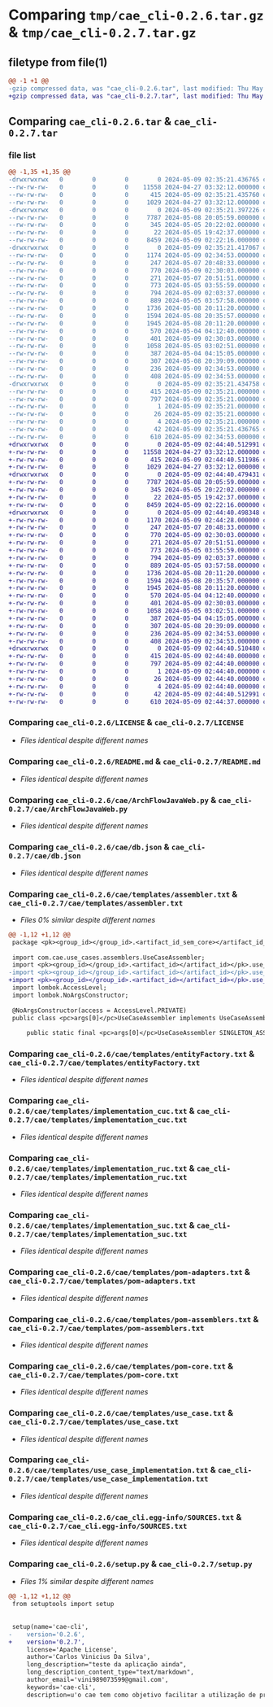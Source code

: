 # Comparing `tmp/cae_cli-0.2.6.tar.gz` & `tmp/cae_cli-0.2.7.tar.gz`

## filetype from file(1)

```diff
@@ -1 +1 @@
-gzip compressed data, was "cae_cli-0.2.6.tar", last modified: Thu May  9 02:35:21 2024, max compression
+gzip compressed data, was "cae_cli-0.2.7.tar", last modified: Thu May  9 02:44:40 2024, max compression
```

## Comparing `cae_cli-0.2.6.tar` & `cae_cli-0.2.7.tar`

### file list

```diff
@@ -1,35 +1,35 @@
-drwxrwxrwx   0        0        0        0 2024-05-09 02:35:21.436765 cae_cli-0.2.6/
--rw-rw-rw-   0        0        0    11558 2024-04-27 03:32:12.000000 cae_cli-0.2.6/LICENSE
--rw-rw-rw-   0        0        0      415 2024-05-09 02:35:21.435760 cae_cli-0.2.6/PKG-INFO
--rw-rw-rw-   0        0        0     1029 2024-04-27 03:32:12.000000 cae_cli-0.2.6/README.md
-drwxrwxrwx   0        0        0        0 2024-05-09 02:35:21.397226 cae_cli-0.2.6/cae/
--rw-rw-rw-   0        0        0     7787 2024-05-08 20:05:59.000000 cae_cli-0.2.6/cae/ArchFlowJavaWeb.py
--rw-rw-rw-   0        0        0      345 2024-05-05 20:22:02.000000 cae_cli-0.2.6/cae/Run.py
--rw-rw-rw-   0        0        0       22 2024-05-05 19:42:37.000000 cae_cli-0.2.6/cae/__init__.py
--rw-rw-rw-   0        0        0     8459 2024-05-09 02:22:16.000000 cae_cli-0.2.6/cae/db.json
-drwxrwxrwx   0        0        0        0 2024-05-09 02:35:21.417067 cae_cli-0.2.6/cae/templates/
--rw-rw-rw-   0        0        0     1174 2024-05-09 02:34:53.000000 cae_cli-0.2.6/cae/templates/assembler.txt
--rw-rw-rw-   0        0        0      247 2024-05-07 20:48:33.000000 cae_cli-0.2.6/cae/templates/entity.txt
--rw-rw-rw-   0        0        0      770 2024-05-09 02:30:03.000000 cae_cli-0.2.6/cae/templates/entityFactory.txt
--rw-rw-rw-   0        0        0      271 2024-05-07 20:51:51.000000 cae_cli-0.2.6/cae/templates/entityImplementation.txt
--rw-rw-rw-   0        0        0      773 2024-05-05 03:55:59.000000 cae_cli-0.2.6/cae/templates/implementation_cuc.txt
--rw-rw-rw-   0        0        0      794 2024-05-09 02:03:37.000000 cae_cli-0.2.6/cae/templates/implementation_ruc.txt
--rw-rw-rw-   0        0        0      889 2024-05-05 03:57:58.000000 cae_cli-0.2.6/cae/templates/implementation_suc.txt
--rw-rw-rw-   0        0        0     1736 2024-05-08 20:11:20.000000 cae_cli-0.2.6/cae/templates/pom-adapters.txt
--rw-rw-rw-   0        0        0     1594 2024-05-08 20:35:57.000000 cae_cli-0.2.6/cae/templates/pom-assemblers.txt
--rw-rw-rw-   0        0        0     1945 2024-05-08 20:11:20.000000 cae_cli-0.2.6/cae/templates/pom-core.txt
--rw-rw-rw-   0        0        0      570 2024-05-04 04:12:40.000000 cae_cli-0.2.6/cae/templates/use_case.txt
--rw-rw-rw-   0        0        0      401 2024-05-09 02:30:03.000000 cae_cli-0.2.6/cae/templates/use_case_cuc.txt
--rw-rw-rw-   0        0        0     1058 2024-05-05 03:02:51.000000 cae_cli-0.2.6/cae/templates/use_case_implementation.txt
--rw-rw-rw-   0        0        0      387 2024-05-04 04:15:05.000000 cae_cli-0.2.6/cae/templates/use_case_input.txt
--rw-rw-rw-   0        0        0      307 2024-05-08 20:39:09.000000 cae_cli-0.2.6/cae/templates/use_case_output.txt
--rw-rw-rw-   0        0        0      236 2024-05-09 02:34:53.000000 cae_cli-0.2.6/cae/templates/use_case_ruc.txt
--rw-rw-rw-   0        0        0      408 2024-05-09 02:34:53.000000 cae_cli-0.2.6/cae/templates/use_case_suc.txt
-drwxrwxrwx   0        0        0        0 2024-05-09 02:35:21.434758 cae_cli-0.2.6/cae_cli.egg-info/
--rw-rw-rw-   0        0        0      415 2024-05-09 02:35:21.000000 cae_cli-0.2.6/cae_cli.egg-info/PKG-INFO
--rw-rw-rw-   0        0        0      797 2024-05-09 02:35:21.000000 cae_cli-0.2.6/cae_cli.egg-info/SOURCES.txt
--rw-rw-rw-   0        0        0        1 2024-05-09 02:35:21.000000 cae_cli-0.2.6/cae_cli.egg-info/dependency_links.txt
--rw-rw-rw-   0        0        0       26 2024-05-09 02:35:21.000000 cae_cli-0.2.6/cae_cli.egg-info/requires.txt
--rw-rw-rw-   0        0        0        4 2024-05-09 02:35:21.000000 cae_cli-0.2.6/cae_cli.egg-info/top_level.txt
--rw-rw-rw-   0        0        0       42 2024-05-09 02:35:21.436765 cae_cli-0.2.6/setup.cfg
--rw-rw-rw-   0        0        0      610 2024-05-09 02:34:53.000000 cae_cli-0.2.6/setup.py
+drwxrwxrwx   0        0        0        0 2024-05-09 02:44:40.512991 cae_cli-0.2.7/
+-rw-rw-rw-   0        0        0    11558 2024-04-27 03:32:12.000000 cae_cli-0.2.7/LICENSE
+-rw-rw-rw-   0        0        0      415 2024-05-09 02:44:40.511986 cae_cli-0.2.7/PKG-INFO
+-rw-rw-rw-   0        0        0     1029 2024-04-27 03:32:12.000000 cae_cli-0.2.7/README.md
+drwxrwxrwx   0        0        0        0 2024-05-09 02:44:40.479431 cae_cli-0.2.7/cae/
+-rw-rw-rw-   0        0        0     7787 2024-05-08 20:05:59.000000 cae_cli-0.2.7/cae/ArchFlowJavaWeb.py
+-rw-rw-rw-   0        0        0      345 2024-05-05 20:22:02.000000 cae_cli-0.2.7/cae/Run.py
+-rw-rw-rw-   0        0        0       22 2024-05-05 19:42:37.000000 cae_cli-0.2.7/cae/__init__.py
+-rw-rw-rw-   0        0        0     8459 2024-05-09 02:22:16.000000 cae_cli-0.2.7/cae/db.json
+drwxrwxrwx   0        0        0        0 2024-05-09 02:44:40.498348 cae_cli-0.2.7/cae/templates/
+-rw-rw-rw-   0        0        0     1170 2024-05-09 02:44:28.000000 cae_cli-0.2.7/cae/templates/assembler.txt
+-rw-rw-rw-   0        0        0      247 2024-05-07 20:48:33.000000 cae_cli-0.2.7/cae/templates/entity.txt
+-rw-rw-rw-   0        0        0      770 2024-05-09 02:30:03.000000 cae_cli-0.2.7/cae/templates/entityFactory.txt
+-rw-rw-rw-   0        0        0      271 2024-05-07 20:51:51.000000 cae_cli-0.2.7/cae/templates/entityImplementation.txt
+-rw-rw-rw-   0        0        0      773 2024-05-05 03:55:59.000000 cae_cli-0.2.7/cae/templates/implementation_cuc.txt
+-rw-rw-rw-   0        0        0      794 2024-05-09 02:03:37.000000 cae_cli-0.2.7/cae/templates/implementation_ruc.txt
+-rw-rw-rw-   0        0        0      889 2024-05-05 03:57:58.000000 cae_cli-0.2.7/cae/templates/implementation_suc.txt
+-rw-rw-rw-   0        0        0     1736 2024-05-08 20:11:20.000000 cae_cli-0.2.7/cae/templates/pom-adapters.txt
+-rw-rw-rw-   0        0        0     1594 2024-05-08 20:35:57.000000 cae_cli-0.2.7/cae/templates/pom-assemblers.txt
+-rw-rw-rw-   0        0        0     1945 2024-05-08 20:11:20.000000 cae_cli-0.2.7/cae/templates/pom-core.txt
+-rw-rw-rw-   0        0        0      570 2024-05-04 04:12:40.000000 cae_cli-0.2.7/cae/templates/use_case.txt
+-rw-rw-rw-   0        0        0      401 2024-05-09 02:30:03.000000 cae_cli-0.2.7/cae/templates/use_case_cuc.txt
+-rw-rw-rw-   0        0        0     1058 2024-05-05 03:02:51.000000 cae_cli-0.2.7/cae/templates/use_case_implementation.txt
+-rw-rw-rw-   0        0        0      387 2024-05-04 04:15:05.000000 cae_cli-0.2.7/cae/templates/use_case_input.txt
+-rw-rw-rw-   0        0        0      307 2024-05-08 20:39:09.000000 cae_cli-0.2.7/cae/templates/use_case_output.txt
+-rw-rw-rw-   0        0        0      236 2024-05-09 02:34:53.000000 cae_cli-0.2.7/cae/templates/use_case_ruc.txt
+-rw-rw-rw-   0        0        0      408 2024-05-09 02:34:53.000000 cae_cli-0.2.7/cae/templates/use_case_suc.txt
+drwxrwxrwx   0        0        0        0 2024-05-09 02:44:40.510480 cae_cli-0.2.7/cae_cli.egg-info/
+-rw-rw-rw-   0        0        0      415 2024-05-09 02:44:40.000000 cae_cli-0.2.7/cae_cli.egg-info/PKG-INFO
+-rw-rw-rw-   0        0        0      797 2024-05-09 02:44:40.000000 cae_cli-0.2.7/cae_cli.egg-info/SOURCES.txt
+-rw-rw-rw-   0        0        0        1 2024-05-09 02:44:40.000000 cae_cli-0.2.7/cae_cli.egg-info/dependency_links.txt
+-rw-rw-rw-   0        0        0       26 2024-05-09 02:44:40.000000 cae_cli-0.2.7/cae_cli.egg-info/requires.txt
+-rw-rw-rw-   0        0        0        4 2024-05-09 02:44:40.000000 cae_cli-0.2.7/cae_cli.egg-info/top_level.txt
+-rw-rw-rw-   0        0        0       42 2024-05-09 02:44:40.512991 cae_cli-0.2.7/setup.cfg
+-rw-rw-rw-   0        0        0      610 2024-05-09 02:44:37.000000 cae_cli-0.2.7/setup.py
```

### Comparing `cae_cli-0.2.6/LICENSE` & `cae_cli-0.2.7/LICENSE`

 * *Files identical despite different names*

### Comparing `cae_cli-0.2.6/README.md` & `cae_cli-0.2.7/README.md`

 * *Files identical despite different names*

### Comparing `cae_cli-0.2.6/cae/ArchFlowJavaWeb.py` & `cae_cli-0.2.7/cae/ArchFlowJavaWeb.py`

 * *Files identical despite different names*

### Comparing `cae_cli-0.2.6/cae/db.json` & `cae_cli-0.2.7/cae/db.json`

 * *Files identical despite different names*

### Comparing `cae_cli-0.2.6/cae/templates/assembler.txt` & `cae_cli-0.2.7/cae/templates/assembler.txt`

 * *Files 0% similar despite different names*

```diff
@@ -1,12 +1,12 @@
 package <pk><group_id></group_id>.<artifact_id_sem_core></artifact_id_sem_core></pk>.assemblers.use_cases.<sc>args[0]</sc>;
 
 import com.cae.use_cases.assemblers.UseCaseAssembler;
 import <pk><group_id></group_id>.<artifact_id></artifact_id></pk>.use_cases.<sc>args[0]</sc>.<pc>args[0]</pc>UseCase;
-import <pk><group_id></group_id>.<artifact_id></artifact_id></pk>.use_cases.<sc>args[0]</sc>.implementations.<pc>args[0]</pc>UseCaseCaseImplementation;
+import <pk><group_id></group_id>.<artifact_id></artifact_id></pk>.use_cases.<sc>args[0]</sc>.implementations.<pc>args[0]</pc>UseCaseImplementation;
 import lombok.AccessLevel;
 import lombok.NoArgsConstructor;
 
 @NoArgsConstructor(access = AccessLevel.PRIVATE)
 public class <pc>args[0]</pc>UseCaseAssembler implements UseCaseAssembler<<pc>args[0]</pc>UseCase>{
 
     public static final <pc>args[0]</pc>UseCaseAssembler SINGLETON_ASSEMBLER = new <pc>args[0]</pc>UseCaseAssembler();
```

### Comparing `cae_cli-0.2.6/cae/templates/entityFactory.txt` & `cae_cli-0.2.7/cae/templates/entityFactory.txt`

 * *Files identical despite different names*

### Comparing `cae_cli-0.2.6/cae/templates/implementation_cuc.txt` & `cae_cli-0.2.7/cae/templates/implementation_cuc.txt`

 * *Files identical despite different names*

### Comparing `cae_cli-0.2.6/cae/templates/implementation_ruc.txt` & `cae_cli-0.2.7/cae/templates/implementation_ruc.txt`

 * *Files identical despite different names*

### Comparing `cae_cli-0.2.6/cae/templates/implementation_suc.txt` & `cae_cli-0.2.7/cae/templates/implementation_suc.txt`

 * *Files identical despite different names*

### Comparing `cae_cli-0.2.6/cae/templates/pom-adapters.txt` & `cae_cli-0.2.7/cae/templates/pom-adapters.txt`

 * *Files identical despite different names*

### Comparing `cae_cli-0.2.6/cae/templates/pom-assemblers.txt` & `cae_cli-0.2.7/cae/templates/pom-assemblers.txt`

 * *Files identical despite different names*

### Comparing `cae_cli-0.2.6/cae/templates/pom-core.txt` & `cae_cli-0.2.7/cae/templates/pom-core.txt`

 * *Files identical despite different names*

### Comparing `cae_cli-0.2.6/cae/templates/use_case.txt` & `cae_cli-0.2.7/cae/templates/use_case.txt`

 * *Files identical despite different names*

### Comparing `cae_cli-0.2.6/cae/templates/use_case_implementation.txt` & `cae_cli-0.2.7/cae/templates/use_case_implementation.txt`

 * *Files identical despite different names*

### Comparing `cae_cli-0.2.6/cae_cli.egg-info/SOURCES.txt` & `cae_cli-0.2.7/cae_cli.egg-info/SOURCES.txt`

 * *Files identical despite different names*

### Comparing `cae_cli-0.2.6/setup.py` & `cae_cli-0.2.7/setup.py`

 * *Files 1% similar despite different names*

```diff
@@ -1,12 +1,12 @@
 from setuptools import setup
 
 
 setup(name='cae-cli',
-    version='0.2.6',
+    version='0.2.7',
     license='Apache License',
     author='Carlos Vinicius Da Silva',
     long_description="teste da aplicação ainda",
     long_description_content_type="text/markdown",
     author_email='vini989073599@gmail.com',
     keywords='cae-cli',
     description=u'o cae tem como objetivo facilitar a utilização de projeto com arquitetura limpa',
```

